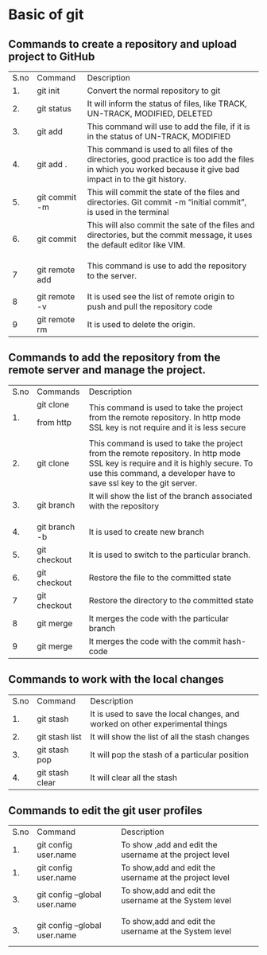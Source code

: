 <!----- Conversion time: 1.251 seconds.


Using this Markdown file:

1. Cut and paste this output into your source file.
2. See the notes and action items below regarding this conversion run.
3. Check the rendered output (headings, lists, code blocks, tables) for proper
   formatting and use a linkchecker before you publish this page.

Conversion notes:

* Docs to Markdown version 1.0β17
* Sat Jan 18 2020 21:46:16 GMT-0800 (PST)
* Source doc: https://docs.google.com/open?id=13wcEYbRq8R1b2knHWh4e6mjNkA3x9zO1mfskNIQ7fII
* This is a partial selection. Check to make sure intra-doc links work.
----->


# Basic of git

## Commands to create a repository and upload project to GitHub

 


<table>
  <tr>
   <td>S.no
   </td>
   <td>Command
   </td>
   <td>Description
   </td>
  </tr>
  <tr>
   <td>1.
   </td>
   <td>git init
   </td>
   <td>Convert the normal repository to git
   </td>
  </tr>
  <tr>
   <td>2.
   </td>
   <td>git status
   </td>
   <td>It will inform the status of files, like TRACK, UN-TRACK, MODIFIED, DELETED 
   </td>
  </tr>
  <tr>
   <td>3.
   </td>
   <td>git add <file-name>
   </td>
   <td>This command will use to add the file, if it is in the status of UN-TRACK, MODIFIED
   </td>
  </tr>
  <tr>
   <td>4.
   </td>
   <td>git add .
   </td>
   <td>This command is used to all files of the directories, good practice is too add the files in which you worked because it give bad impact in to the git history.
   </td>
  </tr>
  <tr>
   <td>5.
   </td>
   <td>git commit -m
   </td>
   <td>This will commit the state of the files and directories. Git commit -m “initial commit”, is used in the terminal
   </td>
  </tr>
  <tr>
   <td>6.
   </td>
   <td>git commit
   </td>
   <td>This will also commit the sate of the files and directories, but the commit message, it uses the default editor like VIM.
<p>
 
   </td>
  </tr>
  <tr>
   <td>7
   </td>
   <td>git remote add <origin-name> <url.git>
   </td>
   <td>This command is use to add the repository to the server.
<p>
 
   </td>
  </tr>
  <tr>
   <td>8
   </td>
   <td>git remote -v
   </td>
   <td>It is used see the list of remote origin to push and pull the repository code
   </td>
  </tr>
  <tr>
   <td>9
   </td>
   <td>git remote rm <origin-name>
   </td>
   <td>It is used to delete the origin.
   </td>
  </tr>
</table>


 

## Commands to add the repository from the remote server and manage the project.

 


<table>
  <tr>
   <td>S.no
   </td>
   <td>Commands
   </td>
   <td>Description
   </td>
  </tr>
  <tr>
   <td>1.
   </td>
   <td>git clone <url.git>
<p>
 
<p>
from http
   </td>
   <td>This command is used to take the project from the remote repository. In http mode SSL key is not require and it is less secure
   </td>
  </tr>
  <tr>
   <td>2.
   </td>
   <td>git clone <url.git>
   </td>
   <td>This command is used to take the project from the remote repository. In http mode SSL key is require and it is highly secure. To   use this command, a developer have to save ssl key to the git server. 
   </td>
  </tr>
  <tr>
   <td>3.
   </td>
   <td>git branch
   </td>
   <td>It will show the list of the branch associated with the repository
<p>
 
   </td>
  </tr>
  <tr>
   <td>4.
   </td>
   <td>git branch -b <branch-name>
   </td>
   <td>It is used to create new branch
   </td>
  </tr>
  <tr>
   <td>5.
   </td>
   <td>git checkout <branch-name>
   </td>
   <td>It is used to switch to the particular branch.
   </td>
  </tr>
  <tr>
   <td>6.
   </td>
   <td>git checkout <file-name>
   </td>
   <td>Restore the file to the committed state
   </td>
  </tr>
  <tr>
   <td>7
   </td>
   <td>git checkout <directory>
   </td>
   <td>Restore the directory to the committed state
   </td>
  </tr>
  <tr>
   <td>8
   </td>
   <td>git merge <branch-name>
   </td>
   <td>It merges the code with the particular branch
   </td>
  </tr>
  <tr>
   <td>9
   </td>
   <td>git merge <commit-hash code>
   </td>
   <td>It merges the code with the commit hash-code
   </td>
  </tr>
</table>


 

 

## Commands to work with the local changes

 


<table>
  <tr>
   <td>S.no
   </td>
   <td>Command
   </td>
   <td>Description
   </td>
  </tr>
  <tr>
   <td>1.
   </td>
   <td>git stash
   </td>
   <td>It is used to save the local changes, and worked on other experimental things
   </td>
  </tr>
  <tr>
   <td>2.
   </td>
   <td>git stash list
   </td>
   <td>It will show the list of all the stash changes
   </td>
  </tr>
  <tr>
   <td>3.
   </td>
   <td>git stash pop <position>
   </td>
   <td>It will pop the stash of a particular position
   </td>
  </tr>
  <tr>
   <td>4.
   </td>
   <td>git stash clear
   </td>
   <td>It will clear all the stash
   </td>
  </tr>
</table>


 

## Commands to edit the git user profiles

 


<table>
  <tr>
   <td>S.no
   </td>
   <td>Command
   </td>
   <td>Description
   </td>
  </tr>
  <tr>
   <td>1.
   </td>
   <td>git config user.name
   </td>
   <td>To show ,add and edit the username at the project level
   </td>
  </tr>
  <tr>
   <td>1.
   </td>
   <td>git config user.name
   </td>
   <td>To show,add and edit the username at the project level
   </td>
  </tr>
  <tr>
   <td>3.
   </td>
   <td>git config –global user.name
   </td>
   <td>To show,add and edit the username at the System level
<p>
 
   </td>
  </tr>
  <tr>
   <td>3.
   </td>
   <td>git config –global user.name
   </td>
   <td>To show,add and edit the username at the System level
<p>
 
   </td>
  </tr>
</table>


 

 

 

                                                                                                         


<!-- Docs to Markdown version 1.0β17 -->
